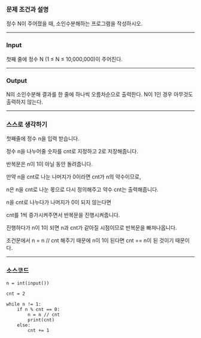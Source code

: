 ### **문제 조건과 설명**

정수 N이 주어졌을 때, 소인수분해하는 프로그램을 작성하시오.

---

### **Input**

첫째 줄에 정수 N (1 ≤ N ≤ 10,000,000)이 주어진다.

---

### **Output**

N의 소인수분해 결과를 한 줄에 하나씩 오름차순으로 출력한다. N이 1인 경우 아무것도 출력하지 않는다.

---

### **스스로 생각하기**

첫째줄에 정수 n을 입력 받습니다.

정수 n을 나누어줄 숫자를 cnt로 지정하고 2로 저장해줍니다.

반복문은 n이 1이 아닐 동안 돌려줍니다.

만약 n을 cnt로 나눈 나머지가 0이라면 cnt가 n의 약수이므로,

n은 n을 cnt로 나눈 몫으로 다시 정의해주고 약수 cnt는 출력해줍니다.

n을 cnt로 나누다가 나머지가 0이 되지 않는다면

cnt를 1씩 증가시켜주면서 반복문을 진행시켜줍니다.

진행하다가 n이 1이 되면 n과 cnt가 같아질 시점이므로 반복문을 빠져나옵니다.

조건문에서 n = n // cnt 해주기 때문에 n이 1이 된다면 cnt == n이 된 것이기 때문이다.

---

### **소스코드**

```
n = int(input())

cnt = 2

while n != 1:
    if n % cnt == 0:
        n = n // cnt
        print(cnt)
    else:
        cnt += 1
```
